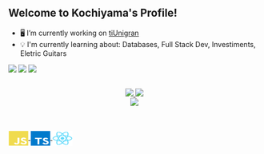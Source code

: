 ## Welcome to Kochiyama's Profile!

- 🖥️ I’m currently working on [tiUnigran](https://github.com/tiUnigran)
- 💡 I'm currently learning about: Databases, Full Stack Dev, Investiments, Eletric Guitars

<div> 
  <a href="https://instagram.com/mhkochiyama" target="_blank"><img src="https://img.shields.io/badge/-Instagram-%23E4405F?style=for-the-badge&logo=instagram&logoColor=white" target="_blank"></a>
  <a href = "mailto:kochiyama.pro@gmail.com"><img src="https://img.shields.io/badge/-Gmail-%23333?style=for-the-badge&logo=gmail&logoColor=white" target="_blank"></a>
  <a href="https://www.linkedin.com/in/marcelo-kochiyama" target="_blank"><img src="https://img.shields.io/badge/-LinkedIn-%230077B5?style=for-the-badge&logo=linkedin&logoColor=white" target="_blank"></a> 
</div>

##

<div align="center">
  <a href="https://github.com/Kochiyama">
  <img height="180em" src="https://github-readme-stats.vercel.app/api?username=Kochiyama&show_icons=true&theme=tokyonight&include_all_commits=true&count_private=true&border_color=ffffff00"/>
  <img height="180em" src="https://github-readme-stats.vercel.app/api/top-langs/?username=Kochiyama&layout=compact&langs_count=7&theme=tokyonight&border_color=ffffff00"/>
</div>
 
<div align="center">
  <img height="180em" src="http://github-readme-streak-stats.herokuapp.com?user=Kochiyama&theme=tokyonight&hide_border=true" />
</div>

 ##

<div style="display: inline_block"><br>
  <img align="center" alt="Kochiyama-Js" height="30" width="40" src="https://raw.githubusercontent.com/devicons/devicon/master/icons/javascript/javascript-plain.svg">
  <img align="center" alt="Kochiyama-Ts" height="30" width="40" src="https://raw.githubusercontent.com/devicons/devicon/master/icons/typescript/typescript-plain.svg">
  <img align="center" alt="Kochiyama-React" height="30" width="40" src="https://raw.githubusercontent.com/devicons/devicon/master/icons/react/react-original.svg">
</div>
 
 <!-- ![Snake animation](https://github.com/rafaballerini/rafaballerini/blob/output/github-contribution-grid-snake.svg)
 
 
 
[![Spotify recently played](https://spotify-recently-played-readme.vercel.app/api?user=marcelokochiyama2210)](https://open.spotify.com/user/marcelokochiyama2210) -->
 
